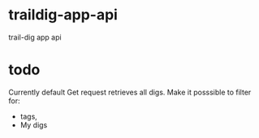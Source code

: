 # traildig-app-api
trail-dig app api

# todo
Currently default Get request retrieves all digs. Make it posssible to filter for:
- tags,
- My digs
